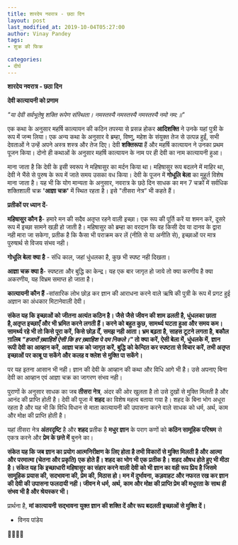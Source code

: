 ```yaml
---
title: शारदेय नवरात्र - छठा दिन
layout: post
last_modified_at: 2019-10-04T05:27:00
author: Vinay Pandey
tags:
- शुक्र की फिक्र

categories:
- दीर्घ
---
```

**शारदेय नवरात्र - छठा दिन**

**देवी कात्यायनी को प्रणाम**

*"या देवी सर्वभूतेषु शक्ति रूपेण संस्थिता।*
*नमस्तस्यै नमस्तस्यै नमस्तस्यै नमो नम:॥"*

एक कथा के अनुसार महर्षि कात्यायन की कठिन तपस्या से प्रसन्न होकर **आदिशक्ति** ने उनके यहां पुत्री के रूप में जन्म लिया। एक अन्य कथा के अनुसार वे ब्रम्हा, विष्णु, महेश के संयुक्त तेज से उत्पन्न हुईं, सभी देवताओं ने उन्हें अपने अस्त्र शस्त्र और तेज दिए। देवी **शक्तिरूपा** हैं और महर्षि कात्यायन ने उनका प्रथम पूजन किया। 
दोनो ही कथाओं के अनुसार महर्षि कात्यायन के नाम पर ही देवी का नाम कात्यायनी हुआ। 

माना जाता है कि देवी के इसी स्वरूप ने महिषासुर का मर्दन किया था। महिषासुर रूप बदलने में माहिर था, देवी ने भैंसे से पुरुष के रूप में जाते समय उसका वध किया। देवी के पूजन में **गोधूलि बेला** का मुहूर्त विशेष माना जाता है। यह भी कि योग मान्यता के अनुसार, नवरात्र के छठे दिन साधक का मन 7 चक्रों में सर्वधिक शक्तिशाली चक्र **'आज्ञा चक्र'** में स्थित रहता है। इसे "तीसरा नेत्र” भी कहते हैं।

**प्रतीकों पर ध्यान दें**- 

**महिषासुर कौन है**- हमारे मन की सदैव अतृप्त रहने वाली इच्छा। एक रूप की पूर्ति करें या शमन करें, दूसरे रूप में इच्छा सामने खड़ी हो जाती है। महिषासुर को ब्रम्हा का वरदान कि वह किसी देव या दानव के द्वारा नही मारा जा सकेगा, प्रतीक है कि कैसा भी पराक्रम कर लें (नीति से या अनीति से), इच्छाओं पर मात्र पुरुषार्थ से विजय संभव नही। 

**गोधूलि बेला क्या है** - संधि काल, जहां धुंधलका है, कुछ भी स्पष्ट नही दिखता।

**आज्ञा चक्र क्या है**- स्पष्टता और बुद्धि का केन्द्र। यह एक बार जागृत हो जाये तो क्या करणीय है क्या अकरणीय, यह विभ्रम समाप्त हो जाता है। 

**कात्यायनी कौन हैं** -सांसारिक लोभ छोड़ कर ज्ञान की आराधना करने वाले ऋषि की पुत्री के रूप में प्रगट हुई अज्ञान का अंधकार मिटानेवाली देवी। 

**संकेत यह कि इच्छाओं को जीतना अत्यंत कठिन है। जैसे जैसे जीवन की शाम ढलती है, धुंधलका छाता है,अतृप्त इच्छाएँ और भी भ्रमित करने लगती हैं। करने को बहुत कुछ, सामर्थ्य घटता हुआ और समय कम। सामर्थ्य रहे भी तो किसे पूरा करें, किसे छोड़ देँ, समझ नही आता। भ्रम बढ़ता है, साहस टूटने लगता है, बकौल ग़ालिब *"हजारों ख़्वाहिशें ऐसी कि हर ख़्वाहिश पे दम निकले।"* तो क्या करें, ऐसी बेला में, धुंधलके में, ज्ञान रूपी देवी का आव्हान करें, आज्ञा चक्र को जागृत करें, बुद्धि को केन्दित कर स्पष्टता से विचार करें, तभी अतृप्त इच्छाओं पर काबू पा सकेंगे और कलह व क्लेश से मुक्ति पा सकेंगे।**

पर यह इतना आसान भी नही। ज्ञान की देवी के आव्हान की कथा और विधि आगे भी है। उसे अपनाए बिना देवी का आव्हान एवं आज्ञा चक्र का जागरण संभव नही। 

पुराणों के अनुसार साधक का जब **तीसरा नेत्र**, अंदर की ओर खुलता है तो उसे दुखों से मुक्ति मिलती है और आनंद की प्राप्ति होती है।  देवी की पूजा में **शहद** का विशेष महत्व बताया गया है। शहद के बिना भोग अधूरा रहता है और यह भी कि विधि विधान से माता कात्यायनी की उपासना करने वाले साधक को धर्म, अर्थ, काम और मोक्ष की प्राप्ति होती है।

यहां तीसरा नेत्र **अंतरदृष्टि** है और  **शहद** प्रतीक है **मधुर ज्ञान** के पराग कणों को **कठिन सामूहिक परिश्रम** से एकत्र करने और **प्रेम के छत्ते में** बुनने का।

**संकेत यह कि जब ज्ञान का प्रयोग आत्मनिरीक्षण के लिए होता है तभी विकारों से मुक्ति मिलती है और आत्मा और परमात्मा (चेतना और प्रकृति) एक होते हैं। शहद का भोग भी एक प्रतीक है। शहद औषध होते हुए भी मीठा है। संकेत यह कि इच्छाधारी महिषासुर का संहार करने वाली देवी को भी ज्ञान का वही रूप प्रिय है जिसमे सामूहिक प्रयास की, सदभावना की, प्रेम की, मिठास हो। मन में दुर्भावना, कड़वाहट और नफरत रख कर ज्ञान की देवी की उपासना फलदायी नही। जीवन मे धर्म, अर्थ, काम और मोक्ष की प्राप्ति प्रेम की मधुरता के साथ ही संभव भी है और श्रेयस्कर भी।**

प्रार्थना है,
**मां कात्यायनी**
**सद्भावना युक्त ज्ञान की शक्ति दें और रूप बदलती इच्छाओं से मुक्ति दें।**

- विनय पांडेय

🙏🌷🌷🙏


